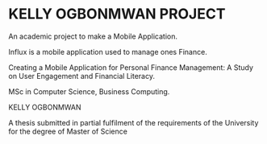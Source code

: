 # KELLY OGBONMWAN PROJECT

An academic project to make a Mobile Application.

Influx is a mobile application used to manage ones Finance.

Creating a Mobile Application for Personal Finance Management: A Study on User Engagement and Financial Literacy.

MSc in Computer Science, Business Computing.

KELLY OGBONMWAN 


A thesis submitted in partial fulfilment of the requirements of the University for the degree of Master of Science
